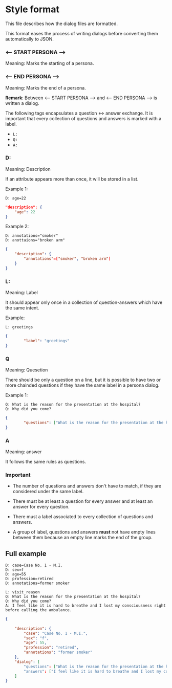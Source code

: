 # Style format

This file describes how the dialog files are formatted.

This format eases the process of writing dialogs before converting them automatically to JSON.

### <-- START PERSONA -->

Meaning: Marks the starting of a persona.

### <-- END PERSONA -->

Meaning: Marks the end of a persona.

**Remark**: Between <-- START PERSONA --> and <-- END PERSONA --> is written a dialog.

The following tags encapsulates a question <-> answer exchange. It is important that every collection of questions and answers is marked with a label.

- `L:`
- `Q:`
- `A:`  


### D:

Meaning: Description

If an attribute appears more than once, it will be stored in a list.

Example 1: 

```
D: age=22
```

```json 
"description": {
    "age": 22
}
```

Example 2:

```
D: annotations="smoker"
D: anottaions="broken arm"
```

```json
{
    "description": {
        "annotations"=["smoker", "broken arm"]
    }
}
```

### L:

Meaning: Label

It should appear only once in a collection of question-answers which have the same intent.

Example:
```
L: greetings
```
```json
{
        "label": "greetings"
}
```

### Q

Meaning: Quesetion

There should be only a question on a line, but it is possible to have two or more chainded questions if they have the same label in a persona dialog.

Example 1:

```
Q: What is the reason for the presentation at the hospital?
Q: Why did you come?
```

```json
{
        "questions": ["What is the reason for the presentation at the hospital?", "What is the reason for the presentation at the hospital?"]
}
```

### A

Meaning: answer

It follows the same rules as questions.

### Important

- The number of questions and answers don't have to match, if they are considered under the same label.

- There must be at least a question for every answer and at least an answer for every question.

- There must a label associated to every collection of questions and answers.

- A group of label, questions and answers **must** not have empty lines between them because an empty line marks the end of the group.

## Full example

```
D: case=Case No. 1 - M.I.
D: sex=f
D: age=55
D: profession=retired
D: annotations=former smoker

L: visit_reason
Q: What is the reason for the presentation at the hospital?
Q: Why did you come?
A: I feel like it is hard to breathe and I lost my consciousness right before calling the ambulance. 
```


```json
{ 
 
    "description": {
        "case": "Case No. 1 - M.I.",
        "sex": "f",
        "age": 55,
        "profession": "retired",
        "annotations": "former smoker"
    },
    "dialog": [
        "questions": ["What is the reason for the presentation at the hospital?", "Why did you come?"],
        "answers": ["I feel like it is hard to breathe and I lost my consciousness right before calling the ambulance."]
    ]
}
```
